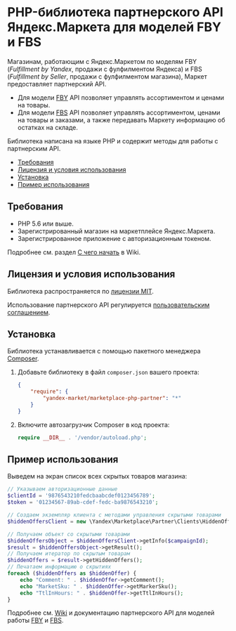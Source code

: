 # PHP-библиотека партнерского API Яндекс.Маркета для моделей FBY и FBS

Магазинам, работающим с Яндекс.Маркетом по моделям FBY (*Fulfillment by Yandex*, продажи с фулфилментом Яндекса) и FBS (*Fulfillment by Seller*, продажи с фулфилментом магазина), Маркет предоставляет партнерский API.

* Для модели [FBY](https://yandex.ru/dev/market/partner-marketplace/doc/dg/concepts/about.html) API позволяет управлять ассортиментом и ценами на товары.
* Для модели [FBS](https://yandex.ru/dev/market/partner-marketplace-cd/doc/dg/concepts/about.html) API позволяет управлять ассортиментом, ценами на товары и заказами, а также передавать Маркету информацию об остатках на складе.

Библиотека написана на языке PHP и содержит методы для работы с партнерским API. 

* [Требования](#Требования)
* [Лицензия и условия использования](#Лицензия-и-условия-использования)
* [Установка](#Установка)
* [Пример использования](#Пример-использования)

## Требования

* PHP 5.6 или выше.
* Зарегистрированный магазин на маркетплейсе Яндекс.Маркета. 
* Зарегистрированное приложение с авторизационным токеном. 
  
Подробнее см. раздел [С чего начать](https://github.com/yandex-market/marketplace-php-partner/wiki/С-чего-начать) в Wiki.

## Лицензия и условия использования

Библиотека распространяется по [лицензии MIT](LICENSE.txt).

Использование партнерского API регулируется [пользовательским соглашением](https://yandex.ru/legal/market_api_partner/).

## Установка

Библиотека устанавливается с помощью пакетного менеджера [Composer](https://getcomposer.org).

1. Добавьте библиотеку в файл `composer.json` вашего проекта:

   ```json
   {
       "require": {
           "yandex-market/marketplace-php-partner": "*"
       }
   }
   ```

2. Включите автозагрузчик Composer в код проекта:

   ```php
   require __DIR__ . '/vendor/autoload.php';
   ```   

## Пример использования

Выведем на экран список всех скрытых товаров магазина:

```php
// Указываем авторизационные данные
$clientId = '9876543210fedcbaabcdef0123456789';
$token = '01234567-89ab-cdef-fedc-ba9876543210';

// Создаем экземпляр клиента с методами управления скрытыми товарами
$hiddenOffersClient = new \Yandex\Marketplace\Partner\Clients\HiddenOffersClient($clientId, $token);

// Получаем объект со скрытыми товарами
$hiddenOffersObject = $hiddenOffersClient->getInfo($campaignId);
$result = $hiddenOffersObject->getResult();
// Получаем итератор по скрытым товарам
$hiddenOffers = $result->getHiddenOffers();
// Печатаем информацию о скрытиях
foreach ($hiddenOffers as $hiddenOffer) {
    echo "Comment: " . $hiddenOffer->getComment();
    echo "MarketSku: " . $hiddenOffer->getMarkerSku();
    echo "TtlInHours: " . $hiddenOffer->getTtlInHours();
}
```
Подробнее см. [Wiki](https://github.com/yandex-market/marketplace-php-partner/wiki) и документацию партнерского API для моделей работы [FBY](https://yandex.ru/dev/market/partner-marketplace/doc/dg/concepts/about.html) и [FBS](https://yandex.ru/dev/market/partner-marketplace/doc/dg/concepts/about.html).   

